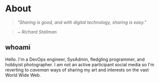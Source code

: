 # About

> _"Sharing is good, and with digital technology, sharing is easy."_

> _~ Richard Stallman_

## whoami

Hello. I'm a DevOps engineer, SysAdmin, fledgling programmer, and hobbyist photographer. I am not an active participant social media so I'm reverting to _caveman_ ways of sharing my art and interests on the vast World Wide Web.
